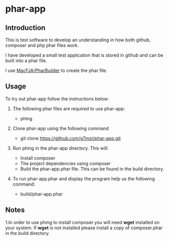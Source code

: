 # phar-app

## Introduction

This is test software to develop an understanding in how both github, composer and
php phar files work.

I have developed a small test application that is stored in github and can be built
into a phar file.

I use [MacFJA/PharBuilder](https://github.com/MacFJA/PharBuilder) to create the phar
file.

##  Usage

To try out phar-app follow the instructions below:

1. The following phar files are required to use phar-app:

    * phing

2. Clone phar-app using the following command

    * git clone https://github.com/g7mzr/phar-app.git

3. Run phing in the phar-app directory.  This will:

    * Install composer
    * The project dependencies using composer
    * Build the phar-app.phar file.  This can be found in the build directory.

4. To run phar-app.phar and display the program help us the following command:

    * build/phar-app.phar

## Notes

1.In order to use phing to install composer you will need **wget** installed on your
system.  If **wget** is not installed please install a copy of composer.phar in the build
directory.
